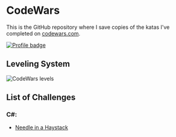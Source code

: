 # CodeWars

This is the GitHub repository where I save copies of the katas I've completed on
[codewars.com](https://www.codewars.com/).

[![Profile badge](https://www.codewars.com/users/Lumi-sg/badges/large)](https://www.codewars.com/users/Lumi-sg)


## Leveling System

![CodeWars levels](https://i.imgur.com/Vm77XMv.png)

## List of Challenges

### C#:
* [Needle in a Haystack](https://github.com/Lumi-sg/CodeWars/blob/main/C%23/8%20Kyu/CountingSheep.cs)

